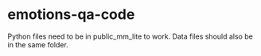 # emotions-qa-code
Python files need to be in public_mm_lite to work. Data files should also be in the same folder.

